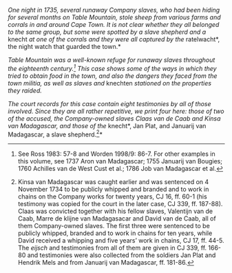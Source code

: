 *One night in 1735, several runaway Company slaves, who had been hiding for several months on Table Mountain, stole sheep from various farms and corrals in and around Cape Town. It is not clear whether they all belonged to the same group, but some were spotted by a slave shepherd and a* knecht *at one of the corrals and they were all captured by the* ratelwacht*, the night watch that guarded the town.*

*Table Mountain was a well-known refuge for runaway slaves throughout the eighteenth century.[^1] This case shows some of the ways in which they tried to obtain food in the town, and also the dangers they faced from the town militia, as well as slaves and* knechten *stationed on the properties they raided.*

*The court records for this case contain eight testimonies by all of those involved. Since they are all rather repetitive, we print four here: those of two of the accused, the Company-owned slaves Claas van de Caab and Kinsa van Madagascar, and those of the* knecht*, Jan Plat, and Januarij van Madagascar, a slave shepherd.[^2]*

[^1]: See Ross 1983: 57-8 and Worden 1998/9: 86-7. For other examples in this volume, see 1737 Aron van Madagascar; 1755 Januarij van Bougies; 1760 Achilles van de West Cust et al.; 1786 Job van Madagascar et al.

[^2]: Kinsa van Madagascar was caught earlier and was sentenced on 4 November 1734 to be publicly whipped and branded and to work in chains on the Company works for twenty years, CJ 16, ff. 60-1 (his testimony was copied for the court in the later case, CJ 339, ff. 187-88). Claas was convicted together with his fellow slaves, Valentijn van de Caab, Marre de klijne van Madagasacar and David van de Caab, all of them Company-owned slaves. The first three were sentenced to be publicly whipped, branded and to work in chains for ten years, while David received a whipping and five years’ work in chains, CJ 17, ff. 44-5. The *eijsch* and testimonies from all of them are given in CJ 339, ff. 166-80 and testimonies were also collected from the soldiers Jan Plat and Hendrik Mels and from Januarij van Madagascar, ff. 181-86.